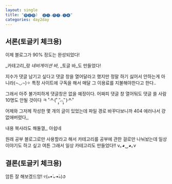 ```yaml
---
layout: single
title: "🅓❷🅓) ​ ❷❶.⓿❼.❶❹"
categories: day2day
---
```


## 서론(토글키 체크용)

이제 블로그가 90% 정도는 완성되었다! 

_카테고리_랑 _네비게이션 바_, _토글 바_도 만들었다!

지수가 댓글 남기고 싶다고 댓글 창을 열어달라고 했지만 정말 하기 싫어서 안하는게 아니라(¬◡¬)✧ 특정 사이트에 구독을 해서 매달 그 이용료를 지불해야한다고 한다..

그래서 아주 불가피하게 댓글창은 없을 예정이다. 어짜피 댓글 창 열어둬도 댓글 쓸 사람 10명도 안될 것이다 ㅋ ˚‧º·(˚ ˃̣̣̥᷄⌓˂̣̣̥᷅ )‧º·˚

어제와 그저께 작성한 몇 개의 글이 있었는데 파일 경로 바꾸다보니까 404 에러나서 걍 없애버렸다,, 

내용 복사라도 해둘껄,, 아쉽네

원래 공부 블로그로만 사용할라고 해서 카테고리를 공부에 관한 걸로만 나눠놨는데 일상 이야기도 하고 싶고 여튼 그래서 일상 카테고리도 만들었다!! v｡◕‿◕｡v

## 결론(토글키 체크용)

암튼 잘 해보겠드앙! ୧(๑•̀⌄•́๑)૭
